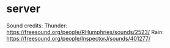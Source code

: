 # server
Sound credits:
Thunder:
https://freesound.org/people/RHumphries/sounds/2523/
Rain:
https://freesound.org/people/InspectorJ/sounds/401277/
